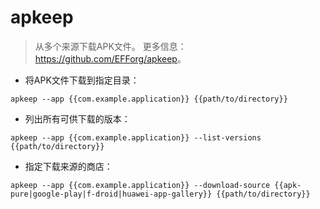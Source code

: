 # apkeep

> 从多个来源下载APK文件。
> 更多信息：<https://github.com/EFForg/apkeep>。

- 将APK文件下载到指定目录：

`apkeep --app {{com.example.application}} {{path/to/directory}}`

- 列出所有可供下载的版本：

`apkeep --app {{com.example.application}} --list-versions {{path/to/directory}}`

- 指定下载来源的商店：

`apkeep --app {{com.example.application}} --download-source {{apk-pure|google-play|f-droid|huawei-app-gallery}} {{path/to/directory}}`